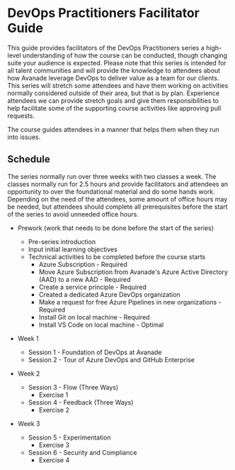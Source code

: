 # DevOps Practitioners Facilitator Guide

This guide provides facilitators of the DevOps Practitioners series a high-level understanding of how the course can be conducted, though changing suite your audience is expected. Please note that this series is intended for all talent communities and will provide the knowledge to attendees about how Avanade leverage DevOps to deliver value as a team for our clients. This series will stretch some attendees and have them working on activities normally considered outside of their area, but that is by plan. Experience attendees we can provide stretch goals and give them responsibilities to help facilitate some of the supporting course activities like approving pull requests.

The course guides attendees in a manner that helps them when they run into issues.

## Schedule

The series normally run over three weeks with two classes a week. The classes normally run for 2.5 hours and provide facilitators and attendees an opportunity to over the foundational material and do some hands work. Depending on the need of the attendees, some amount of office hours may be needed, but attendees should complete all prerequisites before the start of the series to avoid unneeded office hours.

* Prework (work that needs to be done before the start of the series)
  * Pre-series introduction
  * Input initial learning objectives
  * Technical activities to be completed before the course starts
    * Azure Subscription - Required
    * Move Azure Subscription from Avanade's Azure Active Directory (AAD) to a new AAD - Required
    * Create a service principle - Required
    * Created a dedicated Azure DevOps organization
    * Make a request for free Azure Pipelines in new organizations - Required
    * Install Git on local machine - Required
    * Install VS Code on local machine - Optimal

* Week 1
  * Session 1 - Foundation of DevOps at Avanade
  * Session 2 - Tour of Azure DevOps and GitHub Enterprise

* Week 2
  * Session 3 - Flow (Three Ways)
    * Exercise 1
  * Session 4 - Feedback (Three Ways)
    * Exercise 2

* Week 3
  * Session 5 - Experimentation
    * Exercise 3
  * Session 6 - Security and Compliance
    * Exercise 4